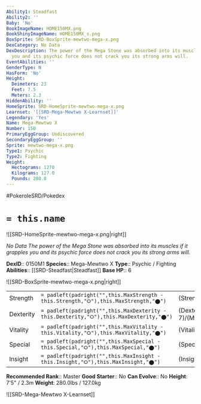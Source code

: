 ```yaml
---
Ability1: Steadfast
Ability2: ''
Baby: 'No'
BookImageName: HOME150MX.png
BookShinyImageName: HOME150MX_s.png
BoxSprite: SRD-BoxSprite-mewtwo-mega-x.png
DexCategory: No Data
DexDescription: The power of the Mega Stone was absorbed into its muscles if it grapples
  you and its psychic force does not crack you its strong arms will.
EventAbilities: ''
GenderType: N
HasForm: 'No'
Height:
  Deimeters: 23
  Feet: 7.5
  Meters: 2.3
HiddenAbility: ''
HomeSprite: SRD-HomeSprite-mewtwo-mega-x.png
Learnset: '[[SRD-Mega-Mewtwo X-Learnset]]'
Legendary: 'Yes'
Name: Mega-Mewtwo X
Number: 150
PrimaryEggGroup: Undiscovered
SecondaryEggGroup: ''
Sprite: mewtwo-mega-x.png
Type1: Psychic
Type2: Fighting
Weight:
  Hectograms: 1270
  Kilograms: 127.0
  Pounds: 280.0
---
```


#PokeroleSRD/Pokedex

# `= this.name`

![[SRD-HomeSprite-mewtwo-mega-x.png|right]]

*No Data*
*The power of the Mega Stone was absorbed into its muscles if it grapples you and its psychic force does not crack you its strong arms will.*

**DexID**:: 0150M1
**Species**:: Mega-Mewtwo X
**Type**:: Psychic / Fighting
**Abilities**:: [[SRD-Steadfast|Steadfast]]
**Base HP**:: 6

![[SRD-BoxSprite-mewtwo-mega-x.png|right]]

|           |                                                                                        |                                          |
| --------- | -------------------------------------------------------------------------------------- | ---------------------------------------- |
| Strength  | `= padleft(padright("",this.MaxStrength - this.Strength,"⭘"),this.MaxStrength,"⬤")`    | (Strength::9)/(MaxStrength::9)   |
| Dexterity | `= padleft(padright("",this.MaxDexterity - this.Dexterity,"⭘"),this.MaxDexterity,"⬤")` | (Dexterity:: 7)/(MaxDexterity::7) |
| Vitality  | `= padleft(padright("",this.MaxVitality - this.Vitality,"⭘"),this.MaxVitality,"⬤")`    | (Vitality::6)/(MaxVitality::6)   |
| Special   | `= padleft(padright("",this.MaxSpecial - this.Special,"⭘"),this.MaxSpecial,"⬤")`       | (Special::7)/(MaxSpecial::7)     |
| Insight   | `= padleft(padright("",this.MaxInsight - this.Insight,"⭘"),this.MaxInsight,"⬤")`       | (Insight::6)/(MaxInsight::6)     |

**Recommended Rank**:: Master
**Good Starter**:: No
**Can Evolve**:: No
**Height**: 7'5" / 2.3m
**Weight**: 280.0lbs / 127.0kg

![[SRD-Mega-Mewtwo X-Learnset]]